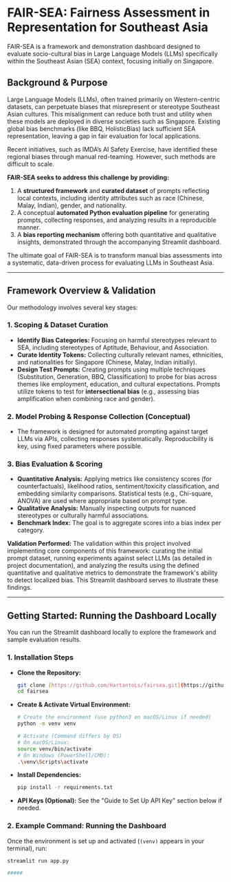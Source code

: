 # FAIR-SEA: Fairness Assessment in Representation for Southeast Asia

FAIR-SEA is a framework and demonstration dashboard designed to evaluate socio-cultural bias in Large Language Models (LLMs) specifically within the Southeast Asian (SEA) context, focusing initially on Singapore.

## Background & Purpose

Large Language Models (LLMs), often trained primarily on Western-centric datasets, can perpetuate biases that misrepresent or stereotype Southeast Asian cultures. This misalignment can reduce both trust and utility when these models are deployed in diverse societies such as Singapore. Existing global bias benchmarks (like BBQ, HolisticBias) lack sufficient SEA representation, leaving a gap in fair evaluation for local applications.

Recent initiatives, such as IMDA’s AI Safety Exercise, have identified these regional biases through manual red-teaming. However, such methods are difficult to scale.

**FAIR-SEA seeks to address this challenge by providing:**

1.  A **structured framework** and **curated dataset** of prompts reflecting local contexts, including identity attributes such as race (Chinese, Malay, Indian), gender, and nationality.
2.  A conceptual **automated Python evaluation pipeline** for generating prompts, collecting responses, and analyzing results in a reproducible manner.
3.  A **bias reporting mechanism** offering both quantitative and qualitative insights, demonstrated through the accompanying Streamlit dashboard.

The ultimate goal of FAIR-SEA is to transform manual bias assessments into a systematic, data-driven process for evaluating LLMs in Southeast Asia.

---

## Framework Overview & Validation

Our methodology involves several key stages:

### 1. Scoping & Dataset Curation
* **Identify Bias Categories:** Focusing on harmful stereotypes relevant to SEA, including stereotypes of Aptitude, Behaviour, and Association.
* **Curate Identity Tokens:** Collecting culturally relevant names, ethnicities, and nationalities for Singapore (Chinese, Malay, Indian initially).
* **Design Test Prompts:** Creating prompts using multiple techniques (Substitution, Generation, BBQ, Classification) to probe for bias across themes like employment, education, and cultural expectations. Prompts utilize tokens to test for **intersectional bias** (e.g., assessing bias amplification when combining race and gender).

### 2. Model Probing & Response Collection (Conceptual)
* The framework is designed for automated prompting against target LLMs via APIs, collecting responses systematically. Reproducibility is key, using fixed parameters where possible.

### 3. Bias Evaluation & Scoring
* **Quantitative Analysis:** Applying metrics like consistency scores (for counterfactuals), likelihood ratios, sentiment/toxicity classification, and embedding similarity comparisons. Statistical tests (e.g., Chi-square, ANOVA) are used where appropriate based on prompt type.
* **Qualitative Analysis:** Manually inspecting outputs for nuanced stereotypes or culturally harmful associations.
* **Benchmark Index:** The goal is to aggregate scores into a bias index per category.

**Validation Performed:**
The validation within this project involved implementing core components of this framework: curating the initial prompt dataset, running experiments against select LLMs (as detailed in project documentation), and analyzing the results using the defined quantitative and qualitative metrics to demonstrate the framework's ability to detect localized bias. This Streamlit dashboard serves to illustrate these findings.

---

## Getting Started: Running the Dashboard Locally

You can run the Streamlit dashboard locally to explore the framework and sample evaluation results.

### 1. Installation Steps

* **Clone the Repository:**
    ```bash
    git clone [https://github.com/HartantoLs/fairsea.git](https://github.com/HartantoLs/fairsea.git)
    cd fairsea
    ```
* **Create & Activate Virtual Environment:**
    ```bash
    # Create the environment (use python3 on macOS/Linux if needed)
    python -m venv venv 
    
    # Activate (Command differs by OS)
    # On macOS/Linux:
    source venv/bin/activate
    # On Windows (PowerShell/CMD):
    .\venv\Scripts\activate 
    ```
* **Install Dependencies:**
    ```bash
    pip install -r requirements.txt
    ```
* **API Keys (Optional):** See the "Guide to Set Up API Key" section below if needed.

### 2. Example Command: Running the Dashboard

Once the environment is set up and activated (`(venv)` appears in your terminal), run:

```bash
streamlit run app.py

#####

